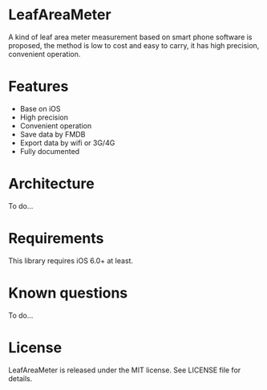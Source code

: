 # LeafAreaMeter
A kind of leaf area meter measurement based on smart phone software is proposed, the method is low to cost and easy to carry, 
it has high precision, convenient operation.

# Features
* Base on iOS
* High precision
* Convenient operation
* Save data by FMDB
* Export data by wifi or 3G/4G
* Fully documented

# Architecture
To do...

# Requirements
This library requires iOS 6.0+ at least.

# Known questions
To do...

# License
LeafAreaMeter is released under the MIT license. See LICENSE file for details.

